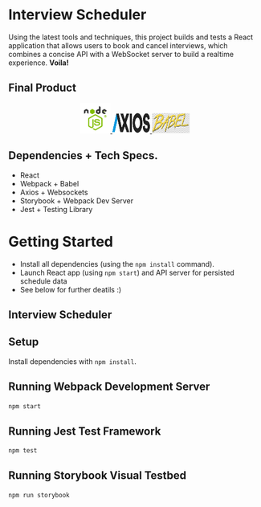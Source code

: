 # Interview Scheduler 

Using the latest tools and techniques, this project builds and tests a React application that allows users to book and cancel interviews, which combines a concise API with a WebSocket server to build a realtime experience.
**Voila!** 

## Final Product

<p align="center">
  <a href="https://github.com/othneildrew/Best-README-Template">
    <img src="https://github.com/kabica/scheduler/blob/master/img/node.png?raw=true" alt="Logo" width="60" height="60">
    <img src="https://github.com/kabica/scheduler/blob/master/img/axis.png?raw=true" alt="Logo" width="75" height="40">
    <img src="https://github.com/kabica/scheduler/blob/master/img/babel.jpg?raw=true" alt="Logo" width="75" height="40">
  </a>
</p>

## Dependencies + Tech Specs.

- React
- Webpack + Babel
- Axios + Websockets
- Storybook + Webpack Dev Server
- Jest + Testing Library 

# Getting Started

- Install all dependencies (using the `npm install` command).
- Launch React app (using `npm start`) and API server for persisted schedule data
- See below for further deatils :) 




## Interview Scheduler

## Setup

Install dependencies with `npm install`.

## Running Webpack Development Server

```sh
npm start
```

## Running Jest Test Framework

```sh
npm test
```

## Running Storybook Visual Testbed

```sh
npm run storybook
```
